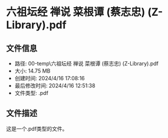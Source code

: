 ﻿# 六祖坛经 禅说 菜根谭 (蔡志忠) (Z-Library).pdf

## 文件信息
- 路径: 00-temp\六祖坛经 禅说 菜根谭 (蔡志忠) (Z-Library).pdf
- 大小: 14.75 MB
- 创建时间: 2024/4/16 17:08:16
- 最后修改时间: 2024/4/16 12:51:38
- 文件类型: .pdf

## 文件描述
这是一个.pdf类型的文件。

